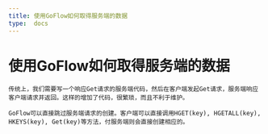 ```yaml
---
title: 使用GoFlow如何取得服务端的数据
type:  docs
---
```


# 使用GoFlow如何取得服务端的数据

    传统上，我们需要写一个响应Get请求的服务端代码，然后在客户端发起Get请求，服务端响应客户端请求并返回。这样的增加了代码，很繁琐，而且不利于维护。
    
    GoFlow可以直接跳过服务端请求的创建。客户端可以直接调用HGET(key), HGETALL(key), HKEYS(key), Get(key)等方法，付服务端则会直接创建相应的。

